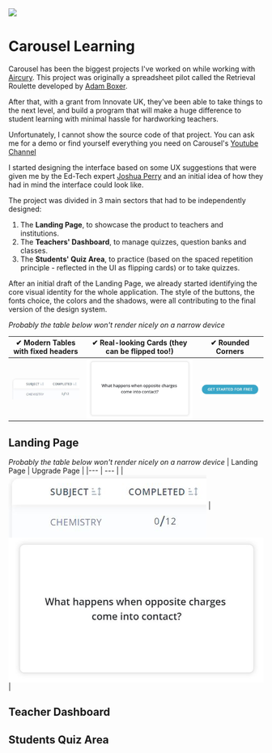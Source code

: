 <img src="https://www.carousel-learning.com/logo.svg" style="width: 150px"/>

# Carousel Learning

Carousel has been the biggest projects I've worked on while working with [Aircury](https://www.aircury.com/). This project was originally a spreadsheet pilot called the Retrieval Roulette developed by [Adam Boxer](https://twitter.com/adamboxer1).

After that, with a grant from Innovate UK, they've been able to take things to the next level, and build a program that will make a huge difference to student learning with minimal hassle for hardworking teachers.

Unfortunately, I cannot show the source code of that project. You can ask me for a demo or find yourself everything you need on Carousel's [Youtube Channel](https://www.youtube.com/channel/UCYW4FlFhLfrK2T31Q0Aj4Lg)

I started designing the interface based on some UX suggestions that were given me by the Ed-Tech expert [Joshua Perry](https://twitter.com/bringmoredata) and an initial idea of how they had in mind the interface could look like.

The project was divided in 3 main sectors that had to be independently designed:

1. The **Landing Page**, to showcase the product to teachers and institutions.
2. The **Teachers' Dashboard**, to manage quizzes, question banks and classes.
3. The **Students' Quiz Area**, to practice (based on the spaced repetition principle - reflected in the UI as flipping cards) or to take quizzes.

After an initial draft of the Landing Page, we already started identifying the core visual identity for the whole application.
The style of the buttons, the fonts choice, the colors and the shadows, were all contributing to the final version of the design system.

*Probably the table below won't render nicely on a narrow device*

| ✔ Modern Tables with fixed headers | ✔ Real-looking Cards (they can be flipped too!) | ✔ Rounded Corners |
|---                                  | ---                                             | ---                |
| <img src="https://github.com/gianluigitrontini/carousel-learning/blob/main/images/modern-tables.JPG?raw=true"  valign='middle'/> | <img src="https://github.com/gianluigitrontini/carousel-learning/blob/main/images/real-cards.JPG?raw=true" valign='middle'/> | <img src="https://github.com/gianluigitrontini/carousel-learning/blob/main/images/rounded-buttons.JPG?raw=true" valign='middle'/> |

## Landing Page
*Probably the table below won't render nicely on a narrow device*
| Landing Page | Upgrade Page |
|---           | ---          |
| <img src="https://github.com/gianluigitrontini/carousel-learning/blob/main/images/modern-tables.JPG?raw=true"  valign='middle'/> | <img src="https://github.com/gianluigitrontini/carousel-learning/blob/main/images/real-cards.JPG?raw=true" valign='middle'/> |

## Teacher Dashboard


## Students Quiz Area
